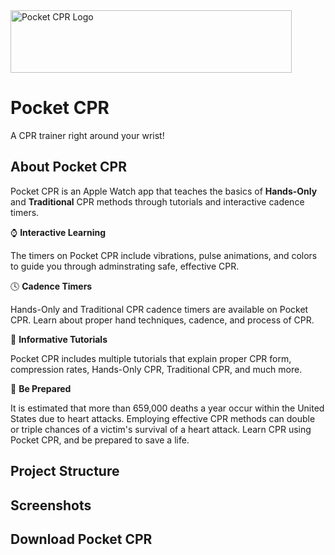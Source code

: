 <img src="https://github.com/angelina-tsuboi/Pocket_CPR/blob/main/Pocket_CPR_Banner.png" alt="Pocket CPR Logo" width="450" height="100" />

# Pocket CPR 
A CPR trainer right around your wrist!

## About Pocket CPR 
Pocket CPR is an Apple Watch app that teaches the basics of **Hands-Only** and **Traditional** CPR methods through tutorials and interactive cadence timers.

⌚️ **Interactive Learning**

The  timers on Pocket CPR include vibrations, pulse animations, and colors to guide you through adminstrating safe, effective CPR. 

🕓 **Cadence Timers**

Hands-Only and Traditional CPR cadence timers are available on Pocket CPR. Learn about proper hand techniques, cadence, and process of CPR. 

💜 **Informative Tutorials**

Pocket CPR includes multiple tutorials that explain proper CPR form, compression rates, Hands-Only CPR, Traditional CPR, and much more.

🏥 **Be Prepared**

It is estimated that more than 659,000 deaths a year occur within the United States due to heart attacks. Employing effective CPR methods can double or triple chances of a victim's survival of a heart attack. Learn CPR using Pocket CPR, and be prepared to save a life.

## Project Structure


## Screenshots

## Download Pocket CPR
